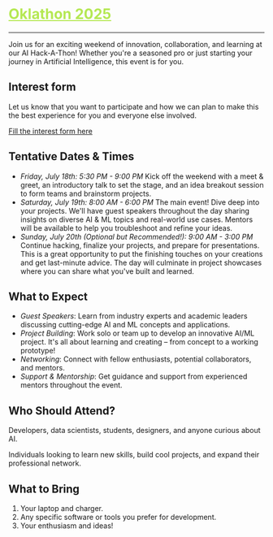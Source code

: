 <h1><a href="https://github.com/techlahoma/oklathon/" style="color: #B5E853;">Oklathon 2025</a></h1>  

<hr />

Join us for an exciting weekend of innovation, collaboration, and learning at our AI Hack-A-Thon! Whether you're a seasoned pro or just starting your journey in Artificial Intelligence, this event is for you.

## Interest form

Let us know that you want to participate and how we can plan to make this the best experience for you and everyone else involved.


[Fill the interest form here](https://docs.google.com/forms/d/e/1FAIpQLSeW1BAZIt1TeXF4tUybq8uh5CY6RqHgqhTML9XEUJhtGnAfww/viewform)

## Tentative Dates & Times

* *Friday, July 18th: 5:30 PM - 9:00 PM* 
    Kick off the weekend with a meet & greet, an introductory talk to set the stage, and an idea breakout session to form teams and brainstorm projects.
* *Saturday, July 19th: 8:00 AM - 6:00 PM* 
    The main event! Dive deep into your projects. We'll have guest speakers throughout the day sharing insights on diverse AI & ML topics and real-world use cases. Mentors will be available to help you troubleshoot and refine your ideas.
* *Sunday, July 20th (Optional but Recommended!): 9:00 AM - 3:00 PM* 
    Continue hacking, finalize your projects, and prepare for presentations. This is a great opportunity to put the finishing touches on your creations and get last-minute advice. The day will culminate in project showcases where you can share what you've built and learned.


## What to Expect

* *Guest Speakers*: Learn from industry experts and academic leaders discussing cutting-edge AI and ML concepts and applications.
* *Project Building*: Work solo or team up to develop an innovative AI/ML project. It's all about learning and creating – from concept to a working prototype!
* *Networking*: Connect with fellow enthusiasts, potential collaborators, and mentors.
* *Support & Mentorship*: Get guidance and support from experienced mentors throughout the event.

## Who Should Attend?

Developers, data scientists, students, designers, and anyone curious about AI.

Individuals looking to learn new skills, build cool projects, and expand their professional network.

## What to Bring

1. Your laptop and charger.
1. Any specific software or tools you prefer for development.
1. Your enthusiasm and ideas!